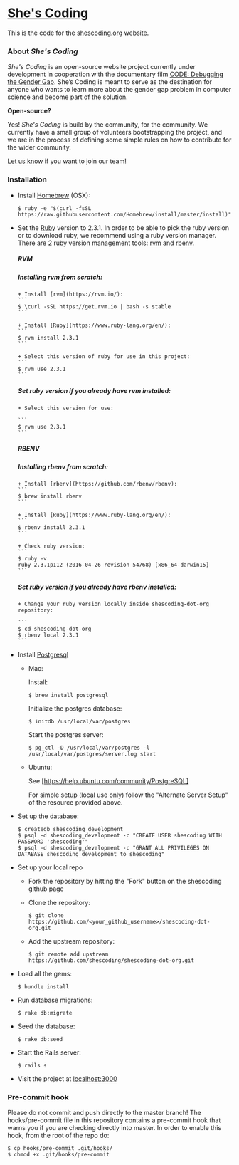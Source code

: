 # [She's Coding](http://shescoding.org)

This is the code for the [shescoding.org](http://shescoding.org) website.

### About *She's Coding*

*She's Coding* is an open-source website project currently under development in cooperation with the documentary film [CODE: Debugging the Gender Gap](http://www.codedoc.co/). She’s Coding is meant to serve as the destination for anyone who wants to learn more about the gender gap problem in computer science and become part of the solution.

**Open-source?**

Yes! *She's Coding* is build by the community, for the community. We currently have a small group of volunteers bootstrapping the project, and we are in the process of defining some simple rules on how to contribute for the wider community.

[Let us know](mailto:info@shescoding.org) if you want to join our team!

### Installation

+ Install [Homebrew](http://brew.sh/) (OSX):

  ```
  $ ruby -e "$(curl -fsSL https://raw.githubusercontent.com/Homebrew/install/master/install)"
  ```

+ Set the [Ruby](https://www.ruby-lang.org/en/) version to 2.3.1. In order to be able to pick the ruby version or to download ruby, we recommend using a ruby version manager. There are 2 ruby version management tools: [rvm](https://rvm.io/) and [rbenv](https://github.com/rbenv/rbenv).

    ##### **RVM**
    ##### Installing **rvm** from scratch:

      + Install [rvm](https://rvm.io/):
      ```
      $ \curl -sSL https://get.rvm.io | bash -s stable
      ```

      + Install [Ruby](https://www.ruby-lang.org/en/):
      ```
      $ rvm install 2.3.1
      ```

      + Select this version of ruby for use in this project:
      ```
      $ rvm use 2.3.1
      ```

    ##### Set ruby version if you already have rvm installed:
      + Select this version for use:

      ```
      $ rvm use 2.3.1
      ```

    ##### **RBENV**
    ##### Installing **rbenv** from scratch:
      + Install [rbenv](https://github.com/rbenv/rbenv):
      ```
      $ brew install rbenv
      ```

      + Install [Ruby](https://www.ruby-lang.org/en/):
      ```
      $ rbenv install 2.3.1
      ```

      + Check ruby version:
      ```
      $ ruby -v
      ruby 2.3.1p112 (2016-04-26 revision 54768) [x86_64-darwin15]
      ```
      
    ##### Set ruby version if you already have rbenv installed:
      + Change your ruby version locally inside shescoding-dot-org repository:
      
      ```
      $ cd shescoding-dot-org
      $ rbenv local 2.3.1
      ```

+ Install [Postgresql](http://www.postgresql.org/)
  + Mac:

    Install:
    ```
    $ brew install postgresql
    ```

    Initialize the postgres database:
    ```
    $ initdb /usr/local/var/postgres
    ```

    Start the postgres server:
    ```
    $ pg_ctl -D /usr/local/var/postgres -l /usr/local/var/postgres/server.log start
    ```

  + Ubuntu:

    See [https://help.ubuntu.com/community/PostgreSQL]

    For simple setup (local use only) follow the "Alternate Server Setup" of the
resource provided above.

+ Set up the database:
  ```
  $ createdb shescoding_development
  $ psql -d shescoding_development -c "CREATE USER shescoding WITH PASSWORD 'shescoding'"
  $ psql -d shescoding_development -c "GRANT ALL PRIVILEGES ON DATABASE shescoding_development to shescoding"
  ```

+ Set up your local repo
  + Fork the repository by hitting the "Fork" button on the shescoding github page
  + Clone the repository:

    ```
    $ git clone https://github.com/<your_github_username>/shescoding-dot-org.git
    ```
  + Add the upstream repository:

    ```
    $ git remote add upstream https://github.com/shescoding/shescoding-dot-org.git
    ```

+ Load all the gems:
  ```
  $ bundle install
  ```

+ Run database migrations:
  ```
  $ rake db:migrate
  ```

+ Seed the database:
  ```
  $ rake db:seed
  ```

+ Start the Rails server:
  ```
  $ rails s
  ```

+ Visit the project at [localhost:3000](http://localhost:3000)

### Pre-commit hook

Please do not commit and push directly to the master branch! The hooks/pre-commit file in this repository contains a pre-commit hook that warns you if you are checking directly into master. In order to enable this hook, from the root of the repo do:
```
$ cp hooks/pre-commit .git/hooks/
$ chmod +x .git/hooks/pre-commit
```
